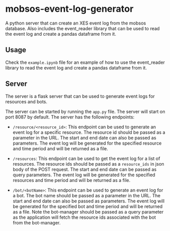 # mobsos-event-log-generator

A python server that can create an XES event log from the mobsos database. Also includes the event_reader library that can be used to read the event log and create a pandas dataframe from it.

## Usage

Check the `example.ipynb` file for an example of how to use the event_reader library to read the event log and create a pandas dataframe from it.

## Server

The server is a flask server that can be used to generate event logs for resources and bots.

The server can be started by running the `app.py` file. The server will start on port 8087 by default. The server has the following endpoints:

- `/resource/<resource_id>`: This endpoint can be used to generate an event log for a specific resource. The resource id should be passed as a parameter in the URL. The start and end date can also be passed as parameters. The event log will be generated for the specified resource and time period and will be returned as a file.

- `/resources`: This endpoint can be used to get the event log for a list of resources. The resource ids should be passed as a `resource_ids` in json body of the POST request. The start and end date can be passed as query parameters. The event log will be generated for the specified resources and time period and will be returned as a file.

- `/bot/<botName>`: This endpoint can be used to generate an event log for a bot. The bot name should be passed as a parameter in the URL. The start and end date can also be passed as parameters. The event log will be generated for the specified bot and time period and will be returned as a file.
Note the bot-manager should be passed as a query parameter as the application will fetch the resource ids associated with the bot from the bot-manager.